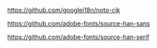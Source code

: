 https://github.com/googlei18n/noto-cjk

https://github.com/adobe-fonts/source-han-sans

https://github.com/adobe-fonts/source-han-serif